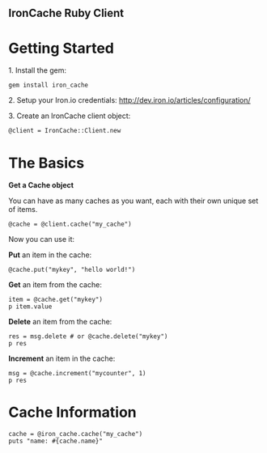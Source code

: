 IronCache Ruby Client
-------------

Getting Started
==============

1\. Install the gem:

    gem install iron_cache

2\. Setup your Iron.io credentials: http://dev.iron.io/articles/configuration/

3\. Create an IronCache client object:

    @client = IronCache::Client.new

The Basics
=========

**Get a Cache object**

You can have as many caches as you want, each with their own unique set of items.

    @cache = @client.cache("my_cache")

Now you can use it:

**Put** an item in the cache:

    @cache.put("mykey", "hello world!")

**Get** an item from the cache:

    item = @cache.get("mykey")
    p item.value

**Delete** an item from the cache:

    res = msg.delete # or @cache.delete("mykey")
    p res

**Increment** an item in the cache:

    msg = @cache.increment("mycounter", 1)
    p res

Cache Information
=================

    cache = @iron_cache.cache("my_cache")
    puts "name: #{cache.name}"

